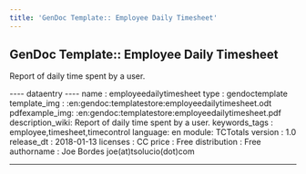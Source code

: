 ```yaml
---
title: 'GenDoc Template:: Employee Daily Timesheet'
---
```


GenDoc Template:: Employee Daily Timesheet
------------------------------------------

Report of daily time spent by a user.

---- dataentry ---- name : employeedailytimesheet type : gendoctemplate
template\_img : :en:gendoc:templatestore:employeedailytimesheet.odt
pdfexample\_img: :en:gendoc:templatestore:employeedailytimesheet.pdf
description\_wiki: Report of daily time spent by a user. keywords\_tags
: employee,timesheet,timecontrol language: en module: TCTotals version :
1.0 release\_dt : 2018-01-13 licenses : CC price : Free distribution :
Free authorname : Joe Bordes joe(at)tsolucio(dot)com

------------------------------------------------------------------------

  
